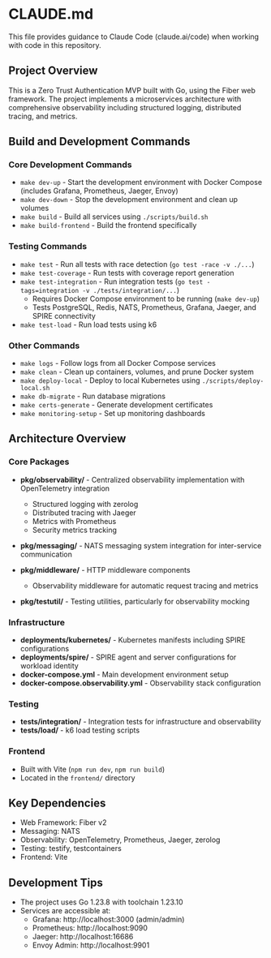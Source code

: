 # CLAUDE.md

This file provides guidance to Claude Code (claude.ai/code) when working with code in this repository.

## Project Overview

This is a Zero Trust Authentication MVP built with Go, using the Fiber web framework. The project implements a microservices architecture with comprehensive observability including structured logging, distributed tracing, and metrics.

## Build and Development Commands

### Core Development Commands
- `make dev-up` - Start the development environment with Docker Compose (includes Grafana, Prometheus, Jaeger, Envoy)
- `make dev-down` - Stop the development environment and clean up volumes
- `make build` - Build all services using `./scripts/build.sh`
- `make build-frontend` - Build the frontend specifically

### Testing Commands
- `make test` - Run all tests with race detection (`go test -race -v ./...`)
- `make test-coverage` - Run tests with coverage report generation
- `make test-integration` - Run integration tests (`go test -tags=integration -v ./tests/integration/...`)
  - Requires Docker Compose environment to be running (`make dev-up`)
  - Tests PostgreSQL, Redis, NATS, Prometheus, Grafana, Jaeger, and SPIRE connectivity
- `make test-load` - Run load tests using k6

### Other Commands
- `make logs` - Follow logs from all Docker Compose services
- `make clean` - Clean up containers, volumes, and prune Docker system
- `make deploy-local` - Deploy to local Kubernetes using `./scripts/deploy-local.sh`
- `make db-migrate` - Run database migrations
- `make certs-generate` - Generate development certificates
- `make monitoring-setup` - Set up monitoring dashboards

## Architecture Overview

### Core Packages
- **pkg/observability/** - Centralized observability implementation with OpenTelemetry integration
  - Structured logging with zerolog
  - Distributed tracing with Jaeger
  - Metrics with Prometheus
  - Security metrics tracking

- **pkg/messaging/** - NATS messaging system integration for inter-service communication

- **pkg/middleware/** - HTTP middleware components
  - Observability middleware for automatic request tracing and metrics

- **pkg/testutil/** - Testing utilities, particularly for observability mocking

### Infrastructure
- **deployments/kubernetes/** - Kubernetes manifests including SPIRE configurations
- **deployments/spire/** - SPIRE agent and server configurations for workload identity
- **docker-compose.yml** - Main development environment setup
- **docker-compose.observability.yml** - Observability stack configuration

### Testing
- **tests/integration/** - Integration tests for infrastructure and observability
- **tests/load/** - k6 load testing scripts

### Frontend
- Built with Vite (`npm run dev`, `npm run build`)
- Located in the `frontend/` directory

## Key Dependencies
- Web Framework: Fiber v2
- Messaging: NATS
- Observability: OpenTelemetry, Prometheus, Jaeger, zerolog
- Testing: testify, testcontainers
- Frontend: Vite

## Development Tips
- The project uses Go 1.23.8 with toolchain 1.23.10
- Services are accessible at:
  - Grafana: http://localhost:3000 (admin/admin)
  - Prometheus: http://localhost:9090
  - Jaeger: http://localhost:16686
  - Envoy Admin: http://localhost:9901